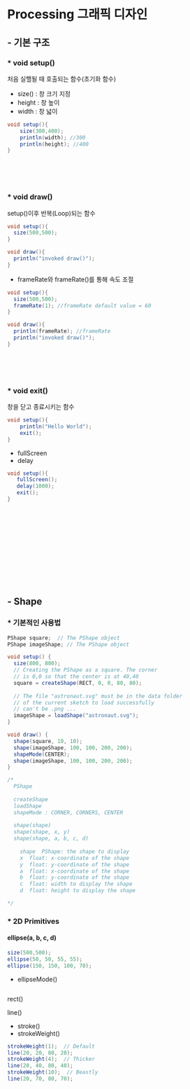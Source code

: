 # Processing 그래픽 디자인

## - 기본 구조

### * void setup() 

처음 실핼될 때 호출되는 함수(초기화 함수)

 - size() : 창 크기 지정
 - height : 창 높이
 - width : 창 넓이

```java
void setup(){
    size(300,400);
    println(width); //300
    println(height); //400
}
```
<br><br><br>

### * void draw()

setup()이후 반복(Loop)되는 함수

```java
void setup(){
  size(500,500);
}

void draw(){
  println("invoked draw()"); 
}
```

 - frameRate와 frameRate()를 통해 속도 조절

```java
void setup(){
  size(500,500);
  frameRate(1); //frameRate default value = 60
}

void draw(){
  println(frameRate); //frameRate
  println("invoked draw()"); 
}
```

<br><br><br>

### * void exit()

창을 닫고 종료시키는 함수

```java
void setup(){
    println("Hello World");
    exit();
}
```

 - fullScreen
 - delay
```java
void setup(){
   fullScreen();
   delay(1000);
   exit();
}
```

<br><br><br><br><br>
<br><br><br><br><br>

## - Shape

### * 기본적인 사용법

```java
PShape square;  // The PShape object
PShape imageShape; // The PShape object

void setup() {  
  size(800, 800);
  // Creating the PShape as a square. The corner 
  // is 0,0 so that the center is at 40,40 
  square = createShape(RECT, 0, 0, 80, 80);
  
  // The file "astronaut.svg" must be in the data folder
  // of the current sketch to load successfully
  // can't be .png ...
  imageShape = loadShape("astronaut.svg");
}

void draw() {
  shape(square, 10, 10);
  shape(imageShape, 100, 100, 200, 200);
  shapeMode(CENTER);
  shape(imageShape, 100, 100, 200, 200);
}

/*
  PShape
  
  createShape
  loadShape
  shapeMode : CORNER, CORNERS, CENTER
    
  shape(shape)
  shape(shape, x, y)
  shape(shape, a, b, c, d)
  
    shape  PShape: the shape to display
    x  float: x-coordinate of the shape
    y  float: y-coordinate of the shape
    a  float: x-coordinate of the shape
    b  float: y-coordinate of the shape
    c  float: width to display the shape
    d  float: height to display the shape

*/
```

### * 2D Primitives
	

#### ellipse(a, b, c, d)
```java
size(500,500);
ellipse(50, 50, 55, 55);
ellipse(150, 150, 100, 70);
```
 - ellipseMode()
```java

```


rect()

line()
 - stroke()
 - strokeWeight()
```java
strokeWeight(1);  // Default
line(20, 20, 80, 20);
strokeWeight(4);  // Thicker
line(20, 40, 80, 40);
strokeWeight(10);  // Beastly
line(20, 70, 80, 70);
```

